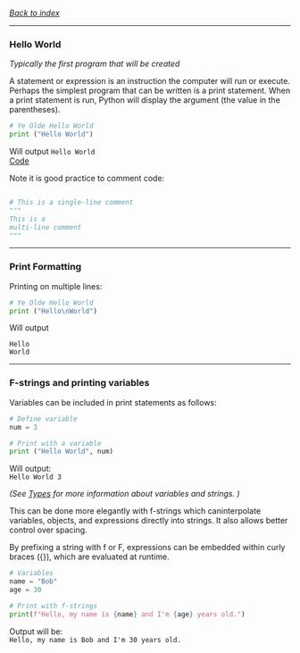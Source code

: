 *[Back to index](<..\readme.md>)*
___
### Hello World
*Typically the first program that will be created*  

A statement or expression is an instruction the computer will run or execute. Perhaps the simplest program that can be written is a print statement. When a print statement is run, Python will display the argument (the value in the parentheses). 
```python
# Ye Olde Hello World
print ("Hello World")
```
Will output `Hello World`  
[Code](<..\Code Snips\1.1.1 Hello World.py>)

Note it is good practice to comment code:
```python

# This is a single-line comment
"""
This is a 
multi-line comment
"""
```
___
### Print Formatting
Printing on multiple lines:

```python
# Ye Olde Hello World
print ("Hello\nWorld")
```
Will output  
```
Hello 
World
```
___
### F-strings and printing variables
Variables can be included in print statements as follows:
```python
# Define variable
num = 3

# Print with a variable
print ("Hello World", num)
```
Will output:  
`Hello World 3`

*(See [Types](<1.2 Types.md>) for more information about variables and strings. )*

This can be done more elegantly with f-strings which caninterpolate variables, objects, and expressions directly into strings. It also allows better control over spacing.

By prefixing a string with f or F, expressions can be embedded within curly braces ({}), which are evaluated at runtime.

```python
# Variables
name = "Bob"
age = 30

# Print with f-strings
print(f"Hello, my name is {name} and I'm {age} years old.")
```
Output will be:  
`Hello, my name is Bob and I'm 30 years old.`
